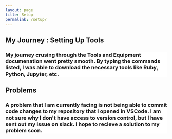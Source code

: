 ```yaml
---
layout: page
title: Setup
permalink: /setup/
---
```


## My Journey : Setting Up Tools
<h3 style="background-color: #FFFFFF"> My journey crusing through the Tools and Equipment documenation went pretty smooth. By typing the commands listed, I was able to download the necessary tools like Ruby, Python, Jupyter, etc. </h3>

## Problems
<h3 style="background-color: #FFFFFF"> A problem that I am currently facing is not being able to commit code changes to my repository that I opened in VSCode. I am not sure why I don't have access to version control, but I have sent out my issue on slack. I hope to recieve a solution to my problem soon. </h3>

<img src="">